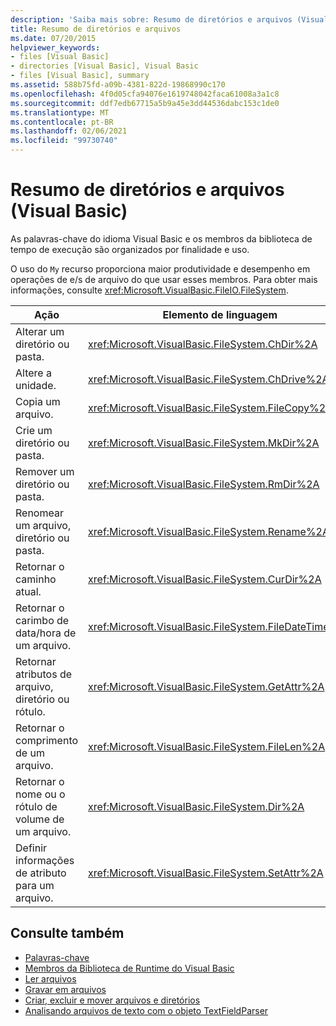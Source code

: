 ```yaml
---
description: 'Saiba mais sobre: Resumo de diretórios e arquivos (Visual Basic)'
title: Resumo de diretórios e arquivos
ms.date: 07/20/2015
helpviewer_keywords:
- files [Visual Basic]
- directories [Visual Basic], Visual Basic
- files [Visual Basic], summary
ms.assetid: 588b75fd-a09b-4381-822d-19868990c170
ms.openlocfilehash: 4f0d05cfa94076e1619748042faca61008a3a1c8
ms.sourcegitcommit: ddf7edb67715a5b9a45e3dd44536dabc153c1de0
ms.translationtype: MT
ms.contentlocale: pt-BR
ms.lasthandoff: 02/06/2021
ms.locfileid: "99730740"
---
```

# <a name="directories-and-files-summary-visual-basic"></a>Resumo de diretórios e arquivos (Visual Basic)

As palavras-chave do idioma Visual Basic e os membros da biblioteca de tempo de execução são organizados por finalidade e uso.  
  
 O uso do `My` recurso proporciona maior produtividade e desempenho em operações de e/s de arquivo do que usar esses membros. Para obter mais informações, consulte <xref:Microsoft.VisualBasic.FileIO.FileSystem>.  
  
|**Ação**|**Elemento de linguagem**|  
|----------------|--------------------------|  
|Alterar um diretório ou pasta.|<xref:Microsoft.VisualBasic.FileSystem.ChDir%2A>|  
|Altere a unidade.|<xref:Microsoft.VisualBasic.FileSystem.ChDrive%2A>|  
|Copia um arquivo.|<xref:Microsoft.VisualBasic.FileSystem.FileCopy%2A>|  
|Crie um diretório ou pasta.|<xref:Microsoft.VisualBasic.FileSystem.MkDir%2A>|  
|Remover um diretório ou pasta.|<xref:Microsoft.VisualBasic.FileSystem.RmDir%2A>|  
|Renomear um arquivo, diretório ou pasta.|<xref:Microsoft.VisualBasic.FileSystem.Rename%2A>|  
|Retornar o caminho atual.|<xref:Microsoft.VisualBasic.FileSystem.CurDir%2A>|  
|Retornar o carimbo de data/hora de um arquivo.|<xref:Microsoft.VisualBasic.FileSystem.FileDateTime%2A>|  
|Retornar atributos de arquivo, diretório ou rótulo.|<xref:Microsoft.VisualBasic.FileSystem.GetAttr%2A>|  
|Retornar o comprimento de um arquivo.|<xref:Microsoft.VisualBasic.FileSystem.FileLen%2A>|  
|Retornar o nome ou o rótulo de volume de um arquivo.|<xref:Microsoft.VisualBasic.FileSystem.Dir%2A>|  
|Definir informações de atributo para um arquivo.|<xref:Microsoft.VisualBasic.FileSystem.SetAttr%2A>|  
  
## <a name="see-also"></a>Consulte também

- [Palavras-chave](index.md)
- [Membros da Biblioteca de Runtime do Visual Basic](../runtime-library-members.md)
- [Ler arquivos](../../developing-apps/programming/drives-directories-files/reading-from-files.md)
- [Gravar em arquivos](../../developing-apps/programming/drives-directories-files/writing-to-files.md)
- [Criar, excluir e mover arquivos e diretórios](../../developing-apps/programming/drives-directories-files/creating-deleting-and-moving-files-and-directories.md)
- [Analisando arquivos de texto com o objeto TextFieldParser](../../developing-apps/programming/drives-directories-files/parsing-text-files-with-the-textfieldparser-object.md)
